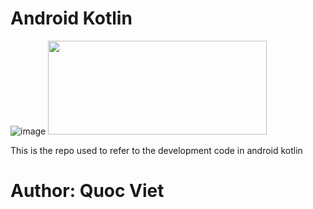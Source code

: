 # Android Kotlin
![image](https://github.com/QuocViet132/Kotlin_Code_Android/assets/95084615/c0770746-4039-4c6c-9f66-e5ccc9490288)
<img src="https://media.giphy.com/media/v1.Y2lkPTc5MGI3NjExaXVlZGUxajF1amYxN3p3Y2FyYTE1Z2puZXE5ajdpbm1taWY5aXZkaiZlcD12MV9pbnRlcm5hbF9naWZfYnlfaWQmY3Q9Zw/eiwO2OEkCV7cwvIQKq/giphy.gif" width="350" height="150" />

This is the repo used to refer to the development code in android kotlin

# Author: Quoc Viet
